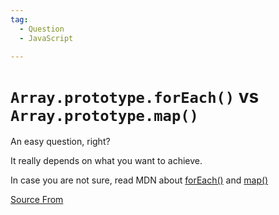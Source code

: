 ```yaml
---
tag:
  - Question
  - JavaScript

---
```

  
# `Array.prototype.forEach()` vs `Array.prototype.map()`

An easy question, right?

It really depends on what you want to achieve.

In case you are not sure, read MDN about [forEach()](https://developer.mozilla.org/en-US/docs/Web/JavaScript/Reference/Global_Objects/Array/forEach) and [map()](https://developer.mozilla.org/en-US/docs/Web/JavaScript/Reference/Global_Objects/Array/map)


[Source From](https://bigfrontend.dev/question/forEach-versus-map)

  